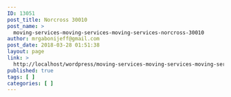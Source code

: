 ```yaml
---
ID: 13051
post_title: Norcross 30010
post_name: >
  moving-services-moving-services-moving-services-norcross-30010
author: mrgabonijeff@gmail.com
post_date: 2018-03-28 01:51:38
layout: page
link: >
  http://localhost/wordpress/moving-services-moving-services-moving-services-norcross-30010/
published: true
tags: [ ]
categories: [ ]
---
```


